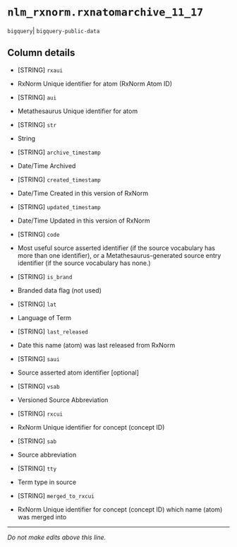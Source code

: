 # `nlm_rxnorm.rxnatomarchive_11_17`
`bigquery`| `bigquery-public-data`

## Column details
* [STRING]    `rxaui`
 - RxNorm Unique identifier for atom (RxNorm Atom ID)
* [STRING]    `aui`
 - Metathesaurus Unique identifier for atom
* [STRING]    `str`
 - String
* [STRING]    `archive_timestamp`
 - Date/Time Archived
* [STRING]    `created_timestamp`
 - Date/Time Created in this version of RxNorm
* [STRING]    `updated_timestamp`
 - Date/Time Updated in this version of RxNorm
* [STRING]    `code`
 - Most useful source asserted identifier (if the source vocabulary has more than one identifier), or a Metathesaurus-generated source entry identifier (if the source vocabulary has none.)
* [STRING]    `is_brand`
 - Branded data flag (not used)
* [STRING]    `lat`
 - Language of Term
* [STRING]    `last_released`
 - Date this name (atom) was last released from RxNorm
* [STRING]    `saui`
 - Source asserted atom identifier [optional]
* [STRING]    `vsab`
 - Versioned Source Abbreviation
* [STRING]    `rxcui`
 - RxNorm Unique identifier for concept (concept ID)
* [STRING]    `sab`
 - Source abbreviation
* [STRING]    `tty`
 - Term type in source
* [STRING]    `merged_to_rxcui`
 - RxNorm Unique identifier for concept (concept ID) which name (atom) was merged into

-------------------------------------------------------------------------------
*Do not make edits above this line.*
